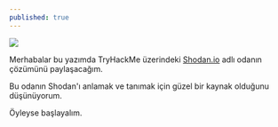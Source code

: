 ```yaml
---
published: true
---
```

![](https://i.imgur.com/J1ik7ZU.png) 


Merhabalar bu yazımda TryHackMe üzerindeki [Shodan.io](https://tryhackme.com/room/shodan) adlı odanın çözümünü paylaşacağım.

Bu odanın Shodan'ı anlamak ve tanımak için güzel bir kaynak olduğunu düşünüyorum. 


Öyleyse başlayalım.



